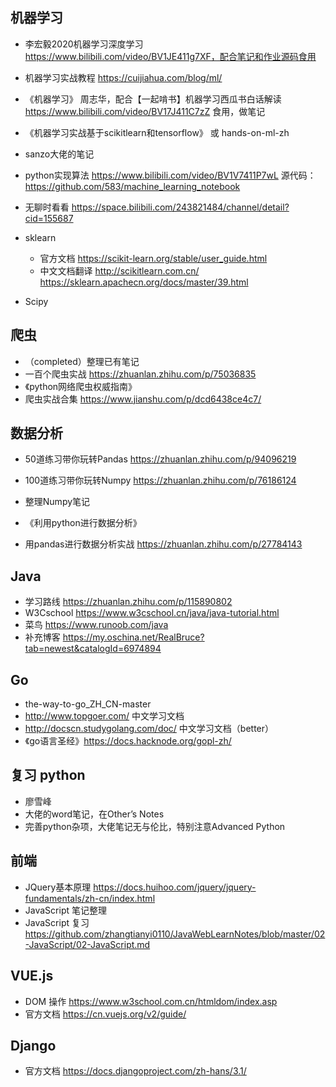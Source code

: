 ## 机器学习

- 李宏毅2020机器学习深度学习 https://www.bilibili.com/video/BV1JE411g7XF，配合笔记和作业源码食用
- 机器学习实战教程 https://cuijiahua.com/blog/ml/
- 《机器学习》 周志华，配合【一起啃书】机器学习西瓜书白话解读 https://www.bilibili.com/video/BV17J411C7zZ 食用，做笔记
- 《机器学习实战基于scikitlearn和tensorflow》 或 hands-on-ml-zh
- sanzo大佬的笔记
- python实现算法   https://www.bilibili.com/video/BV1V7411P7wL 源代码：https://github.com/583/machine_learning_notebook
- 无聊时看看  https://space.bilibili.com/243821484/channel/detail?cid=155687
- sklearn
  - 官方文档  https://scikit-learn.org/stable/user_guide.html 
  - 中文文档翻译  http://scikitlearn.com.cn/    https://sklearn.apachecn.org/docs/master/39.html

- Scipy

## 爬虫

- （completed）整理已有笔记
- 一百个爬虫实战 https://zhuanlan.zhihu.com/p/75036835
- 《python网络爬虫权威指南》
- 爬虫实战合集 https://www.jianshu.com/p/dcd6438ce4c7/

## 数据分析

- 50道练习带你玩转Pandas https://zhuanlan.zhihu.com/p/94096219
- 100道练习带你玩转Numpy https://zhuanlan.zhihu.com/p/76186124
- 整理Numpy笔记
- 《利用python进行数据分析》

- 用pandas进行数据分析实战 https://zhuanlan.zhihu.com/p/27784143

## Java

- 学习路线 https://zhuanlan.zhihu.com/p/115890802
- W3Cschool https://www.w3cschool.cn/java/java-tutorial.html
- 菜鸟 https://www.runoob.com/java
- 补充博客 https://my.oschina.net/RealBruce?tab=newest&catalogId=6974894

## Go

- the-way-to-go_ZH_CN-master
- http://www.topgoer.com/ 中文学习文档
- http://docscn.studygolang.com/doc/ 中文学习文档（better）
- 《go语言圣经》https://docs.hacknode.org/gopl-zh/

## 复习 python

- 廖雪峰
- 大佬的word笔记，在Other’s Notes
- 完善python杂项，大佬笔记无与伦比，特别注意Advanced Python

## 前端

- JQuery基本原理 https://docs.huihoo.com/jquery/jquery-fundamentals/zh-cn/index.html 
- JavaScript 笔记整理
- JavaScript 复习 https://github.com/zhangtianyi0110/JavaWebLearnNotes/blob/master/02-JavaScript/02-JavaScript.md

## VUE.js

- DOM 操作 https://www.w3school.com.cn/htmldom/index.asp
- 官方文档 https://cn.vuejs.org/v2/guide/

## Django

- 官方文档 https://docs.djangoproject.com/zh-hans/3.1/

